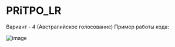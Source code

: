 # PRiTPO_LR
Вариант - 4 (Австралийское голосование)
Пример работы кода:

![image](https://github.com/user-attachments/assets/a1ec91d2-576e-452a-8ae8-ef62ef28c3ac)

